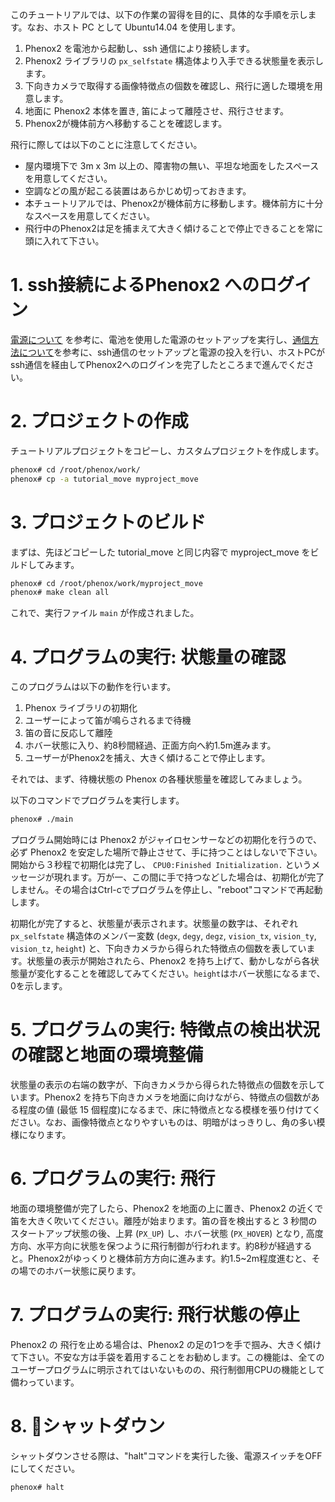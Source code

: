 このチュートリアルでは、以下の作業の習得を目的に、具体的な手順を示します。なお、ホスト PC として Ubuntu14.04 を使用します。

1. Phenox2 を電池から起動し、ssh 通信により接続します。
2. Phenox2 ライブラリの `px_selfstate` 構造体より入手できる状態量を表示します。
3. 下向きカメラで取得する画像特徴点の個数を確認し、飛行に適した環境を用意します。
4. 地面に Phenox2 本体を置き, 笛によって離陸させ、飛行させます。
5. Phenox2が機体前方へ移動することを確認します。

飛行に際しては以下のことに注意してください。

 - 屋内環境下で 3m x 3m 以上の、障害物の無い、平坦な地面をしたスペースを用意してください。
 - 空調などの風が起こる装置はあらかじめ切っておきます。
 - 本チュートリアルでは、Phenox2が機体前方に移動します。機体前方に十分なスペースを用意してください。  
 - 飛行中のPhenox2は足を捕まえて大きく傾けることで停止できることを常に頭に入れて下さい。

# 1. ssh接続によるPhenox2 へのログイン
[電源について](../start/power) を参考に、電池を使用した電源のセットアップを実行し、[通信方法について](../start/com)を参考に、ssh通信のセットアップと電源の投入を行い、ホストPCがssh通信を経由してPhenox2へのログインを完了したところまで進んでください。

# 2. プロジェクトの作成
チュートリアルプロジェクトをコピーし、カスタムプロジェクトを作成します。
```bash
phenox# cd /root/phenox/work/
phenox# cp -a tutorial_move myproject_move
```

# 3. プロジェクトのビルド
まずは、先ほどコピーした tutorial_move と同じ内容で myproject_move をビルドしてみます。
```bash
phenox# cd /root/phenox/work/myproject_move
phenox# make clean all
```
これで、実行ファイル `main` が作成されました。

# 4. プログラムの実行: 状態量の確認
このプログラムは以下の動作を行います。

1. Phenox ライブラリの初期化
2. ユーザーによって笛が鳴らされるまで待機
3. 笛の音に反応して離陸
4. ホバー状態に入り、約8秒間経過、正面方向へ約1.5m進みます。
5. ユーザーがPhenox2を捕え、大きく傾けることで停止します。

それでは、まず、待機状態の Phenox の各種状態量を確認してみましょう。

以下のコマンドでプログラムを実行します。

```bash
phenox# ./main
```

プログラム開始時には Phenox2 がジャイロセンサーなどの初期化を行うので、必ず Phenox2 を安定した場所で静止させて、手に持つことはしないで下さい。開始から３秒程で初期化は完了し、 `CPU0:Finished Initialization.` というメッセージが現れます。万が一、この間に手で持つなどした場合は、初期化が完了しません。その場合はCtrl-cでプログラムを停止し、"reboot"コマンドで再起動します。

初期化が完了すると、状態量が表示されます。状態量の数字は、それぞれ `px_selfstate` 構造体のメンバー変数 (`degx`, `degy`, `degz`, `vision_tx`, `vision_ty`, `vision_tz`, `height`) と、下向きカメラから得られた特徴点の個数を表しています。状態量の表示が開始されたら、Phenox2 を持ち上げて、動かしながら各状態量が変化することを確認してみてください。`height`はホバー状態になるまで、0を示します。

# 5. プログラムの実行: 特徴点の検出状況の確認と地面の環境整備
状態量の表示の右端の数字が、下向きカメラから得られた特徴点の個数を示しています。Phenox2 を持ち下向きカメラを地面に向けながら、特徴点の個数がある程度の値 (最低 15 個程度)になるまで、床に特徴点となる模様を張り付けてください。なお、画像特徴点となりやすいものは、明暗がはっきりし、角の多い模様になります。

# 6. プログラムの実行: 飛行
地面の環境整備が完了したら、Phenox2 を地面の上に置き、Phenox2 の近くで笛を大きく吹いてください。離陸が始まります。笛の音を検出すると 3 秒間のスタートアップ状態の後、上昇 (`PX_UP`) し、ホバー状態 (`PX_HOVER`) となり, 高度方向、水平方向に状態を保つように飛行制御が行われます。約8秒が経過すると。Phenox2がゆっくりと機体前方方向に進みます。約1.5~2m程度進むと、その場でのホバー状態に戻ります。


# 7. プログラムの実行: 飛行状態の停止
Phenox2 の 飛行を止める場合は、Phenox2 の足の1つを手で掴み、大きく傾けて下さい。不安な方は手袋を着用することをお勧めします。この機能は、全てのユーザープログラムに明示されてはいないものの、飛行制御用CPUの機能として備わっています。

# 8. シャットダウン
シャットダウンさせる際は、"halt"コマンドを実行した後、電源スイッチをOFFにしてください。
```bash
phenox# halt
```
